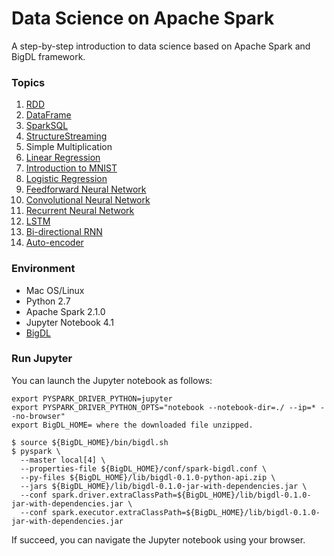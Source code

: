 # Data Science on Apache Spark

A step-by-step introduction to data science based on Apache Spark and BigDL framework. 

### Topics
1. [RDD](https://github.com/intel-analytics/BigDL-Tutorials/blob/master/notebooks/spark_basics/RDD.ipynb) 
2. [DataFrame](https://github.com/intel-analytics/BigDL-Tutorials/blob/master/notebooks/spark_basics/DataFrame.ipynb)
3. [SparkSQL](https://github.com/intel-analytics/BigDL-Tutorials/blob/master/notebooks/spark_basics/spark_sql.ipynb)
4. [StructureStreaming](https://github.com/intel-analytics/BigDL-Tutorials/blob/master/notebooks/spark_basics/structured_streaming.ipynb)
5. Simple Multiplication
6. [Linear Regression](https://github.com/intel-analytics/BigDL-Tutorials/blob/master/notebooks/neural_networks/linear_regression.ipynb)
7. [Introduction to MNIST](https://github.com/intel-analytics/BigDL-Tutorials/blob/master/notebooks/neural_networks/introduction_to_mnist.ipynb)
8. [Logistic Regression](https://github.com/intel-analytics/BigDL-Tutorials/blob/master/notebooks/neural_networks/logistic_regression.ipynb)
9. [Feedforward Neural Network](https://github.com/intel-analytics/BigDL-Tutorials/blob/master/notebooks/neural_networks/deep_feed_forward_neural_network.ipynb)
10. [Convolutional Neural Network](https://github.com/intel-analytics/BigDL-Tutorials/blob/master/notebooks/neural_networks/cnn.ipynb)
11. [Recurrent Neural Network](https://github.com/intel-analytics/BigDL-Tutorials/blob/master/notebooks/neural_networks/rnn.ipynb)
12. [LSTM](https://github.com/intel-analytics/BigDL-Tutorials/blob/master/notebooks/neural_networks/lstm.ipynb)
13. [Bi-directional RNN](https://github.com/intel-analytics/BigDL-Tutorials/blob/master/notebooks/neural_networks/birnn.ipynb)
14. [Auto-encoder](https://github.com/intel-analytics/BigDL-Tutorials/blob/master/notebooks/neural_networks/autoencoder.ipynb)

### Environment

+ Mac OS/Linux
+ Python 2.7
+ Apache Spark 2.1.0
+ Jupyter Notebook 4.1
+ [BigDL](https://github.com/intel-analytics/BigDL)

### Run Jupyter
You can launch the Jupyter notebook as follows:

```
export PYSPARK_DRIVER_PYTHON=jupyter
export PYSPARK_DRIVER_PYTHON_OPTS="notebook --notebook-dir=./ --ip=* --no-browser"
export BigDL_HOME= where the downloaded file unzipped.
```
```
$ source ${BigDL_HOME}/bin/bigdl.sh
$ pyspark \
  --master local[4] \
  --properties-file ${BigDL_HOME}/conf/spark-bigdl.conf \
  --py-files ${BigDL_HOME}/lib/bigdl-0.1.0-python-api.zip \
  --jars ${BigDL_HOME}/lib/bigdl-0.1.0-jar-with-dependencies.jar \
  --conf spark.driver.extraClassPath=${BigDL_HOME}/lib/bigdl-0.1.0-jar-with-dependencies.jar \
  --conf spark.executor.extraClassPath=${BigDL_HOME}/lib/bigdl-0.1.0-jar-with-dependencies.jar
```
If succeed, you can navigate the Jupyter notebook using your browser.
